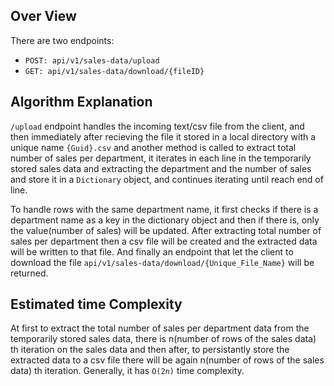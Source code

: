 ## Over View
There are two endpoints:
- `POST: api/v1/sales-data/upload`
- `GET: api/v1/sales-data/download/{fileID}`

## Algorithm Explanation
`/upload` endpoint handles the incoming text/csv file from the client, and then immediately after recieving the file it stored in a local directory with a unique name `{Guid}.csv` and another method is called to extract total number of sales per department, it iterates in each line in the temporarily stored sales data and extracting the department and the number of sales and store it in a `Dictionary` object, and continues iterating until reach end of line. 

To handle rows with the same department name, it first checks if there is a department name as a key in the dictionary object and then if there is, only the value(number of sales) will be updated. After extracting total number of sales per department then a csv file will be created and the extracted data will be written to that file. And finally an endpoint that let the client to download the file `api/v1/sales-data/download/{Unique_File_Name}` will be returned.

## Estimated time Complexity
At first to extract the total number of sales per department data from the temporarily stored sales data, there is n(number of rows of the sales data) th iteration on the sales data and then after, to persistantly store the extracted data to a csv file there will be again n(number of rows of the sales data) th iteration. Generally, it has `O(2n)` time complexity.
